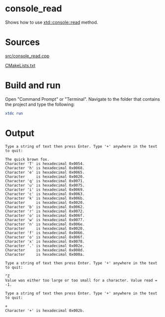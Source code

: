 # console_read

Shows how to use [xtd::console::read](https:gammasoft71.github.io/xtd/reference_guides/latest/classxtd_1_1console.html#ab89501d1732741a45d43b62ed28ef7b9) method.

# Sources

[src/console_read.cpp](src/console_read.cpp)

[CMakeLists.txt](CMakeLists.txt)

# Build and run

Open "Command Prompt" or "Terminal". Navigate to the folder that contains the project and type the following:

```cmake
xtdc run
```

# Output

```
Type a string of text then press Enter. Type '+' anywhere in the text to quit:

The quick brown fox.
Character 'T' is hexadecimal 0x0054.
Character 'h' is hexadecimal 0x0068.
Character 'e' is hexadecimal 0x0065.
Character     is hexadecimal 0x0020.
Character 'q' is hexadecimal 0x0071.
Character 'u' is hexadecimal 0x0075.
Character 'i' is hexadecimal 0x0069.
Character 'c' is hexadecimal 0x0063.
Character 'k' is hexadecimal 0x006b.
Character     is hexadecimal 0x0020.
Character 'b' is hexadecimal 0x0062.
Character 'r' is hexadecimal 0x0072.
Character 'o' is hexadecimal 0x006f.
Character 'w' is hexadecimal 0x0077.
Character 'n' is hexadecimal 0x006e.
Character     is hexadecimal 0x0020.
Character 'f' is hexadecimal 0x0066.
Character 'o' is hexadecimal 0x006f.
Character 'x' is hexadecimal 0x0078.
Character '.' is hexadecimal 0x002e.
Character     is hexadecimal 0x000d.
Character     is hexadecimal 0x000a.

Type a string of text then press Enter. Type '+' anywhere in the text to quit:

^Z
Value was either too large or too small for a character. Value read = -1.

Type a string of text then press Enter. Type '+' anywhere in the text to quit:

+
Character '+' is hexadecimal 0x002b.
```
